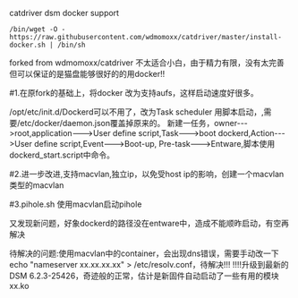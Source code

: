 catdriver dsm docker support
```
/bin/wget -O - https://raw.githubusercontent.com/wdmomoxx/catdriver/master/install-docker.sh | /bin/sh
```
forked from wdmomoxx/catdriver
不太适合小白，由于精力有限，没有太完善
但可以保证的是猫盘能够很好的的用docker!!

#1.在原fork的基础上，将docker 改为支持aufs，这样启动速度好很多。

/opt/etc/init.d/Dockerd可以不用了，改为Task scheduler 用脚本启动，,需要/etc/docker/daemon.json覆盖掉原来的。
新建一任务，owner--->root,application--->User define script,Task--->boot dockerd,Action--->User define script,Event--->Boot-up,
Pre-task--->Entware,脚本使用dockerd_start.script中命令。



#2.进一步改进,支持macvlan,独立ip，以免受host ip的影响，创建一个macvlan类型的macvlan

#3.pihole.sh 使用macvlan启动pihole

又发现新问题，好象dockerd的路径没在entware中，造成不能顺昨启动，有空再解决

待解决的问题:使用macvlan中的container，会出现dns错误，需要手动改一下echo "nameserver xx.xx.xx.xx" > /etc/resolv.conf，待解决!!!
!!!!升级到最新的DSM 6.2.3-25426，奇迹般的正常，估计是新固件自动启动了一些有用的模块xx.ko


